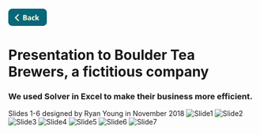 <a name="top"></a>
[<img src="../Buttons/SVG/back.svg" height="35" width="auto"/>](README.md/#top)

# Presentation to Boulder Tea Brewers, a fictitious company
### We used Solver in Excel to make their business more efficient.
Slides 1-6 designed by Ryan Young in November 2018
![Slide1](https://user-images.githubusercontent.com/90723578/136685643-6d38d0cb-2f90-41f5-8fd7-95c5bbe250f4.png)
![Slide2](https://user-images.githubusercontent.com/90723578/136685658-24a9ff9c-9125-48b0-bc31-14dada670558.png)
![Slide3](https://user-images.githubusercontent.com/90723578/136685661-3953c549-b918-4be8-b53c-2dc396c96695.png)
![Slide4](https://user-images.githubusercontent.com/90723578/136685666-c8381533-396d-40b3-a1ee-acaa388ee914.png)
![Slide5](https://user-images.githubusercontent.com/90723578/136685668-17a57f0c-aec0-48d7-88b5-3f14c2b213eb.png)
![Slide6](https://user-images.githubusercontent.com/90723578/136685669-54f3b5e0-898b-4aa3-b504-0051588b7f6c.png)
![Slide7](https://user-images.githubusercontent.com/90723578/136685671-84c28bff-9ebc-4565-9c45-a43b4b28cb56.png)




